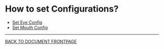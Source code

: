 # How to set Configurations?

 - [Set Eye Config](config-set-eye.md)
 - [Set Mouth Config](config-set-mouth.md)


----

[BACK TO DOCUMENT FRONTPAGE](/README.md)
